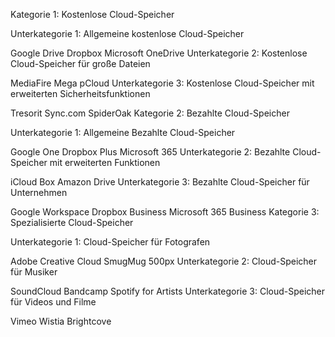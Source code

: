 Kategorie 1: Kostenlose Cloud-Speicher

Unterkategorie 1: Allgemeine kostenlose Cloud-Speicher

Google Drive
Dropbox
Microsoft OneDrive
Unterkategorie 2: Kostenlose Cloud-Speicher für große Dateien

MediaFire
Mega
pCloud
Unterkategorie 3: Kostenlose Cloud-Speicher mit erweiterten Sicherheitsfunktionen

Tresorit
Sync.com
SpiderOak
Kategorie 2: Bezahlte Cloud-Speicher

Unterkategorie 1: Allgemeine Bezahlte Cloud-Speicher

Google One
Dropbox Plus
Microsoft 365
Unterkategorie 2: Bezahlte Cloud-Speicher mit erweiterten Funktionen

iCloud
Box
Amazon Drive
Unterkategorie 3: Bezahlte Cloud-Speicher für Unternehmen

Google Workspace
Dropbox Business
Microsoft 365 Business
Kategorie 3: Spezialisierte Cloud-Speicher

Unterkategorie 1: Cloud-Speicher für Fotografen

Adobe Creative Cloud
SmugMug
500px
Unterkategorie 2: Cloud-Speicher für Musiker

SoundCloud
Bandcamp
Spotify for Artists
Unterkategorie 3: Cloud-Speicher für Videos und Filme

Vimeo
Wistia
Brightcove
